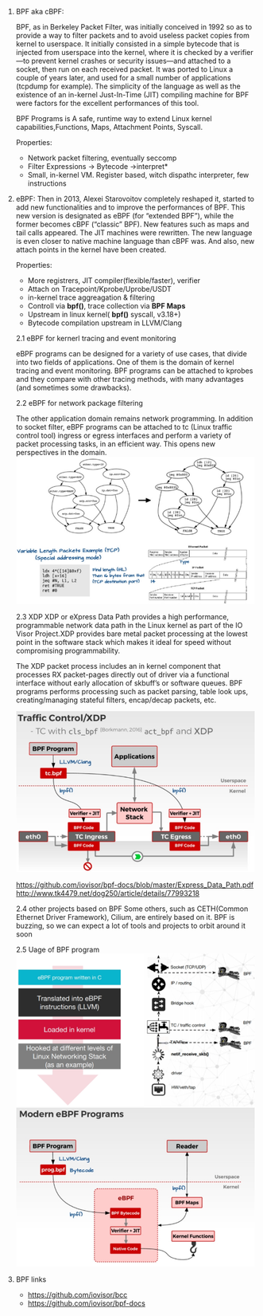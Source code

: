 1. BPF aka cBPF:

    BPF, as in Berkeley Packet Filter, was initially conceived in 1992 so as to provide a way to filter packets and to avoid useless packet copies from kernel to userspace. It initially consisted in a simple bytecode that is injected from userspace into the kernel, where it is checked by a verifier—to prevent kernel crashes or security issues—and attached to a socket, then run on each received packet. It was ported to Linux a couple of years later, and used for a small number of applications (tcpdump for example). The simplicity of the language as well as the existence of an in-kernel Just-In-Time (JIT) compiling machine for BPF were factors for the excellent performances of this tool.

    BPF Programs is A safe, runtime way to extend Linux kernel capabilities,Functions, Maps, Attachment Points, Syscall.

    Properties:
    - Network packet filtering, eventually seccomp
    - Filter Expressions -> Bytecode ->interpret*
    - Small, in-kernel VM. Register based, witch dispathc interpreter, few instructions

2. eBPF:
    Then in 2013, Alexei Starovoitov completely reshaped it, started to add new functionalities and to improve the performances of BPF. This new version is designated as eBPF (for “extended BPF”), while the former becomes cBPF (“classic” BPF). New features such as maps and tail calls appeared. The JIT machines were rewritten. The new language is even closer to native machine language than cBPF was. And also, new attach points in the kernel have been created.


    Properties:
    - More registrers, JIT compiler(flexible/faster), verifier
    - Attach on Tracepoint/Kprobe/Uprobe/USDT
    - in-kernel trace aggreagation & filtering
    - Controll via **bpf()**, trace collection via **BPF Maps**
    - Upstream in linux kernel( **bpf()** syscall, v3.18+)
    - Bytecode compilation upstream in LLVM/Clang

    2.1 eBPF for kernerl tracing and event monitoring

     eBPF programs can be designed for a variety of use cases, that divide into two fields of applications. One of them is the domain of kernel tracing and event monitoring. BPF programs can be attached to kprobes and they compare with other tracing methods, with many advantages (and sometimes some drawbacks).
    
    2.2 eBPF for network package filtering

    The other application domain remains network programming. In addition to socket filter, eBPF programs can be attached to tc (Linux traffic control tool) ingress or egress interfaces and perform a variety of packet processing tasks, in an efficient way. This opens new perspectives in the domain.
    ![bpf network filtering](./imgs/bpf-network-filtering.jpg)
    
    2.3 XDP
    XDP or eXpress Data Path provides a high performance, programmable network data path in the Linux kernel as part of the IO Visor Project.XDP provides bare metal packet processing at the lowest point in the software stack which makes it ideal for speed without compromising programmability.

    The XDP packet process includes an in kernel component that processes RX packet-pages directly out of driver via a functional interface without early allocation of skbuff’s or software queues. BPF programs performs processing such as packet parsing, table look ups, creating/managing stateful filters, encap/decap packets, etc.

    ![bpf network filtering](./imgs/bpf-network-filtering2.jpg)

    https://github.com/iovisor/bpf-docs/blob/master/Express_Data_Path.pdf
    http://www.tk4479.net/dog250/article/details/77993218
    
    2.4 other projects based on BPF
    Some others, such as CETH(Common Ethernet Driver Framework), Cilium, are entirely based on it. BPF is buzzing, so we can expect a lot of tools and projects to orbit around it soon

    2.5 Uage of BPF program
        ![bpf program usage](./imgs/bpf-program-usage.jpg)
        ![bpf program usage2](./imgs/bpf-program-usage2.jpg)


1. BPF  links
    - https://github.com/iovisor/bcc
    - https://github.com/iovisor/bpf-docs


